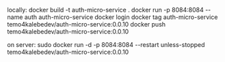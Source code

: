 locally:
    docker build -t auth-micro-service .
    docker run -p 8084:8084 --name auth auth-micro-service
    docker login
    docker tag auth-micro-service temo4kalebedev/auth-micro-service:0.0.10
    docker push temo4kalebedev/auth-micro-service:0.0.10
    
    
on server:
    sudo docker run -d -p 8084:8084 --restart unless-stopped temo4kalebedev/auth-micro-service:0.0.10
